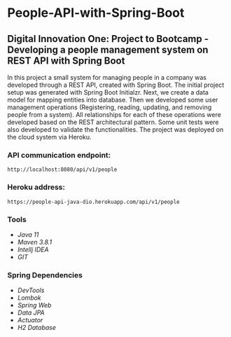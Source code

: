 # People-API-with-Spring-Boot
<h2>Digital Innovation One: Project to Bootcamp - Developing a people management system on REST API with Spring Boot</h2>


In this project a small system for managing people in a company was developed through a REST API, created with Spring Boot. The initial project setup was generated with Spring Boot Initialzr. Next, we create a data model for mapping entities into database. Then we developed some user management operations (Registering, reading, updating, and removing people from a system). All relationships for each of these operations were developed based on the REST architectural pattern. Some unit tests were also developed to validate the functionalities. The project was deployed on the cloud system via Heroku.


<h3>API communication endpoint:</h3>

```
http://localhost:8080/api/v1/people
```


<h3>Heroku address:</h3>

```
https://people-api-java-dio.herokuapp.com/api/v1/people
```

<h3>Tools</h3>        

 *  _Java 11_  
 *  _Maven 3.8.1_ 
 *  _Intellj IDEA_ 
 *  _GIT_


<h3>Spring Dependencies</h3>

*  _DevTools_ 
*  _Lombok_ 
*  _Spring Web_ 
*  _Data JPA_ 
*  _Actuator_ 
*  _H2 Database_
